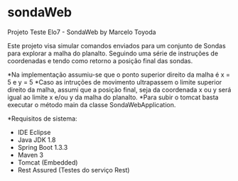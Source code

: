 # sondaWeb
Projeto Teste Elo7 - SondaWeb by Marcelo Toyoda

Este projeto visa simular comandos enviados para um conjunto de Sondas para explorar a malha do planalto.
Seguindo uma série de instruções de coordenadas e tendo como retorno a posição final das sondas.

*Na implementação assumiu-se que o ponto superior direito da malha é x = 5 e y = 5
*Caso as intruções de movimento ultrapassem o limite superior direito da malha, assumi que a posição final, seja da coordenada x ou y será igual
ao limite x e/ou y da malha do planalto.
*Para subir o tomcat basta executar o método main da classe SondaWebApplication.

*Requisitos de sistema:
- IDE Eclipse
- Java JDK 1.8
- Spring Boot 1.3.3
- Maven 3
- Tomcat (Embedded)
- Rest Assured (Testes do serviço Rest)